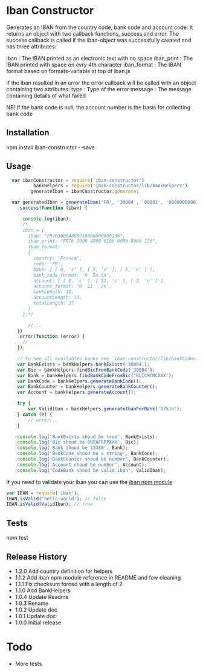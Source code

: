 Iban Constructor
=========


Generates an IBAN from the country code, bank code and account code. It returns an object with two callback functions, success and error. The success callback is called if the iban-object was successfully created and has three attributes:

iban : The IBAN printed as an electronic text with no space
iban_print : The IBAN printed with space on evry 4th character
iban_format : The IBAN format based on formats-variable at top of iban.js

If the iban resulted in an error the error callback will be called with an object containing two attributes:
type : Type of the error
message : The message containing details of what failed

NB! If the bank code is null, the account number is the basis for collecting bank code

## Installation

  npm install iban-constructor --save

## Usage

```javascript
  var ibanConstructor = require('iban-constructor')
          bankHelpers = require('iban-constructor/lib/bankHelpers')
         generateIban = ibanConstructor.generate;

  var generatedIban = generateIban('FR', '30004', '00001', '00000000001')
    .success(function (iban) {

      console.log(iban);
      /*
      iban = {
        iban: "FR7630004000010000000000136",
        iban_print: "FR76 3000 4000 0100 0000 0000 136",
        iban_format:
        {
          country: 'France',
          code: 'FR',
          bank: [ [ 0, 'c' ], [ 5, 'n' ], [ 5, 'n' ] ],
          bank_code_format: '0  5n 5n',
          account: [ [ 0, 'c' ], [ 11, 'c' ], [ 2, 'n' ] ],
          account_format: '0  11   2n',
          bankLength: 10,
          accountLength: 13,
          totalLength: 27
        }
      };*/

        //...
    })
    .error(function (error) {
      // ...
    });

    // to see all availables banks see `iban-constructor/lib/bankCodes.csv`
    var BankExists = bankHelpers.bankExists('30004');
    var Bic = bankHelpers.findBicFromBankCode('30004');
    var Bank = bankHelpers.findBankCodeFromBic('BLICMCMCXXX');
    var BankCode = bankHelpers.generateBankCode();
    var BankCounter = bankHelpers.generateBankCounter();
    var Account = bankHelpers.generateAccount();

    try {
        var ValidIban = bankHelpers.generateIbanForBank('17515');
    } catch (e) {
        // error...
    }

    console.log('BankExists shoud be true', BankExists);
    console.log('Bic shoud be BNPAFRPPXXX', Bic);
    console.log('Bank shoud be 13488', Bank);
    console.log('BankCode shoud be a string', BankCode);
    console.log('BankCounter shoud be number', BankCounter);
    console.log('Account shoud be number', Account);
    console.log('CodeBank shoud be valid iban', ValidIban);
```

If you need to validate your iban you can use the [iban npm module](https://www.npmjs.com/package/iban)

```javascript
var IBAN = require('iban');
IBAN.isValid('hello world'); // false
IBAN.isValid(ValidIban); // true
```

## Tests

  npm test

## Release History

* 1.2.0 Add country definition for helpers
* 1.1.2 Add iban npm module reference in README and few cleaning
* 1.1.1 Fix checksum forced with a length of 2
* 1.1.0 Add BankHelpers
* 1.0.4 Update Readme
* 1.0.3 Rename
* 1.0.2 Update doc
* 1.0.1 Update doc
* 1.0.0 Initial release

# Todo

* More tests